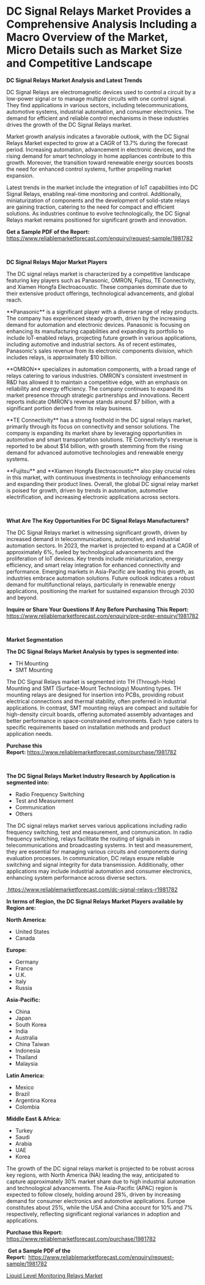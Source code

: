 <p><h1>DC Signal Relays Market Provides a Comprehensive Analysis Including a Macro Overview of the Market, Micro Details such as Market Size and Competitive Landscape</h1></p><p><strong>DC Signal Relays Market Analysis and Latest Trends</strong></p>
<p><p>DC Signal Relays are electromagnetic devices used to control a circuit by a low-power signal or to manage multiple circuits with one control signal. They find applications in various sectors, including telecommunications, automotive systems, industrial automation, and consumer electronics. The demand for efficient and reliable control mechanisms in these industries drives the growth of the DC Signal Relays market.</p><p>Market growth analysis indicates a favorable outlook, with the DC Signal Relays Market expected to grow at a CAGR of 13.7% during the forecast period. Increasing automation, advancement in electronic devices, and the rising demand for smart technology in home appliances contribute to this growth. Moreover, the transition toward renewable energy sources boosts the need for enhanced control systems, further propelling market expansion.</p><p>Latest trends in the market include the integration of IoT capabilities into DC Signal Relays, enabling real-time monitoring and control. Additionally, miniaturization of components and the development of solid-state relays are gaining traction, catering to the need for compact and efficient solutions. As industries continue to evolve technologically, the DC Signal Relays market remains positioned for significant growth and innovation.</p></p>
<p><strong>Get a Sample PDF of the Report:&nbsp;</strong> <a href="https://www.reliablemarketforecast.com/enquiry/request-sample/1981782?utm_campaign=2516&utm_medium=2&utm_source=Github&utm_content=ia&utm_term=07042025&utm_id=dc-signal-relays">https://www.reliablemarketforecast.com/enquiry/request-sample/1981782</a></p>
<p>&nbsp;</p>
<p><strong>DC Signal Relays Major Market Players</strong></p>
<p><p>The DC signal relays market is characterized by a competitive landscape featuring key players such as Panasonic, OMRON, Fujitsu, TE Connectivity, and Xiamen Hongfa Electroacoustic. These companies dominate due to their extensive product offerings, technological advancements, and global reach.</p><p>**Panasonic** is a significant player with a diverse range of relay products. The company has experienced steady growth, driven by the increasing demand for automation and electronic devices. Panasonic is focusing on enhancing its manufacturing capabilities and expanding its portfolio to include IoT-enabled relays, projecting future growth in various applications, including automotive and industrial sectors. As of recent estimates, Panasonic's sales revenue from its electronic components division, which includes relays, is approximately $10 billion.</p><p>**OMRON** specializes in automation components, with a broad range of relays catering to various industries. OMRON's consistent investment in R&D has allowed it to maintain a competitive edge, with an emphasis on reliability and energy efficiency. The company continues to expand its market presence through strategic partnerships and innovations. Recent reports indicate OMRON's revenue stands around $7 billion, with a significant portion derived from its relay business.</p><p>**TE Connectivity** has a strong foothold in the DC signal relays market, primarily through its focus on connectivity and sensor solutions. The company is expanding its market share by leveraging opportunities in automotive and smart transportation solutions. TE Connectivity's revenue is reported to be about $14 billion, with growth stemming from the rising demand for advanced automotive technologies and renewable energy systems.</p><p>**Fujitsu** and **Xiamen Hongfa Electroacoustic** also play crucial roles in this market, with continuous investments in technology enhancements and expanding their product lines. Overall, the global DC signal relay market is poised for growth, driven by trends in automation, automotive electrification, and increasing electronic applications across sectors.</p></p>
<p>&nbsp;</p>
<p><strong>What Are The Key Opportunities For DC Signal Relays Manufacturers?</strong></p>
<p><p>The DC Signal Relays market is witnessing significant growth, driven by increased demand in telecommunications, automotive, and industrial automation sectors. In 2023, the market is projected to expand at a CAGR of approximately 6%, fueled by technological advancements and the proliferation of IoT devices. Key trends include miniaturization, energy efficiency, and smart relay integration for enhanced connectivity and performance. Emerging markets in Asia-Pacific are leading this growth, as industries embrace automation solutions. Future outlook indicates a robust demand for multifunctional relays, particularly in renewable energy applications, positioning the market for sustained expansion through 2030 and beyond.</p></p>
<p><strong>Inquire or Share Your Questions If Any Before Purchasing This Report:</strong> <a href="https://www.reliablemarketforecast.com/enquiry/pre-order-enquiry/1981782?utm_campaign=2516&utm_medium=2&utm_source=Github&utm_content=ia&utm_term=07042025&utm_id=dc-signal-relays">https://www.reliablemarketforecast.com/enquiry/pre-order-enquiry/1981782</a></p>
<p>&nbsp;</p>
<p><strong>Market Segmentation</strong></p>
<p><strong>The DC Signal Relays Market Analysis by types is segmented into:</strong></p>
<p><ul><li>TH Mounting</li><li>SMT Mounting</li></ul></p>
<p><p>The DC Signal Relays market is segmented into TH (Through-Hole) Mounting and SMT (Surface-Mount Technology) Mounting types. TH mounting relays are designed for insertion into PCBs, providing robust electrical connections and thermal stability, often preferred in industrial applications. In contrast, SMT mounting relays are compact and suitable for high-density circuit boards, offering automated assembly advantages and better performance in space-constrained environments. Each type caters to specific requirements based on installation methods and product application needs.</p></p>
<p><strong>Purchase this Report:&nbsp;</strong><a href="https://www.reliablemarketforecast.com/purchase/1981782?utm_campaign=2516&utm_medium=2&utm_source=Github&utm_content=ia&utm_term=07042025&utm_id=dc-signal-relays">https://www.reliablemarketforecast.com/purchase/1981782</a></p>
<p>&nbsp;</p>
<p><strong>The DC Signal Relays Market Industry Research by Application is segmented into:</strong></p>
<p><ul><li>Radio Frequency Switching</li><li>Test and Measurement</li><li>Communication</li><li>Others</li></ul></p>
<p><p>The DC signal relays market serves various applications including radio frequency switching, test and measurement, and communication. In radio frequency switching, relays facilitate the routing of signals in telecommunications and broadcasting systems. In test and measurement, they are essential for managing various circuits and components during evaluation processes. In communication, DC relays ensure reliable switching and signal integrity for data transmission. Additionally, other applications may include industrial automation and consumer electronics, enhancing system performance across diverse sectors.</p></p>
<p><a href="https://www.reliablemarketforecast.com/dc-signal-relays-r1981782?utm_campaign=2516&utm_medium=2&utm_source=Github&utm_content=ia&utm_term=07042025&utm_id=dc-signal-relays">&nbsp;https://www.reliablemarketforecast.com/dc-signal-relays-r1981782</a></p>
<p><strong>In terms of Region, the DC Signal Relays Market Players available by Region are:</strong></p>
<p>
    <p> <strong> North America: </strong>
        <ul>
            <li>United States</li>
            <li>Canada</li>
        </ul>
        </p> 
    <p> <strong> Europe: </strong>
        <ul>
            <li>Germany</li>
            <li>France</li>
            <li>U.K.</li>
            <li>Italy</li>
            <li>Russia</li>
        </ul>
        </p> 
    <p> <strong> Asia-Pacific: </strong>
        <ul>
            <li>China</li>
            <li>Japan</li>
            <li>South Korea</li>
            <li>India</li>
            <li>Australia</li>
            <li>China Taiwan</li>
            <li>Indonesia</li>
            <li>Thailand</li>
            <li>Malaysia</li>
        </ul>
        </p> 
    <p> <strong> Latin America: </strong>
        <ul>
            <li>Mexico</li>
            <li>Brazil</li>
            <li>Argentina Korea</li>
            <li>Colombia</li>
        </ul>
        </p> 
    <p> <strong> Middle East & Africa: </strong>
        <ul>
            <li>Turkey</li>
            <li>Saudi</li>
            <li>Arabia</li>
            <li>UAE</li>
            <li>Korea</li>
        </ul>
    </p>
    </p>
<p><p>The growth of the DC signal relays market is projected to be robust across key regions, with North America (NA) leading the way, anticipated to capture approximately 30% market share due to high industrial automation and technological advancements. The Asia-Pacific (APAC) region is expected to follow closely, holding around 28%, driven by increasing demand for consumer electronics and automotive applications. Europe constitutes about 25%, while the USA and China account for 10% and 7% respectively, reflecting significant regional variances in adoption and applications.</p></p>
<p><strong>Purchase this Report: </strong><a href="https://www.reliablemarketforecast.com/purchase/1981782?utm_campaign=2516&utm_medium=2&utm_source=Github&utm_content=ia&utm_term=07042025&utm_id=dc-signal-relays">https://www.reliablemarketforecast.com/purchase/1981782</a></p>
<p>&nbsp;<strong>Get a Sample PDF of the Report:&nbsp;&nbsp;</strong><a href="https://www.reliablemarketforecast.com/enquiry/request-sample/1981782?utm_campaign=2516&utm_medium=2&utm_source=Github&utm_content=ia&utm_term=07042025&utm_id=dc-signal-relays">https://www.reliablemarketforecast.com/enquiry/request-sample/1981782</a></p>
<p><strong></strong></p>
<p><p><a href="https://github.com/schwminh2001101/Market-Research-Report-List-1/blob/main/liquid-level-monitoring-relays-market.md?utm_campaign=2516&utm_medium=2&utm_source=Github&utm_content=ia&utm_term=07042025&utm_id=dc-signal-relays">Liquid Level Monitoring Relays Market</a></p></p>